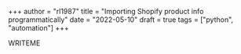 +++
author = "rl1987"
title = "Importing Shopify product info programmatically"
date = "2022-05-10"
draft = true
tags = ["python", "automation"]
+++

WRITEME


